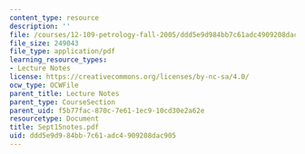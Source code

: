 ```yaml
---
content_type: resource
description: ''
file: /courses/12-109-petrology-fall-2005/ddd5e9d984bb7c61adc4909208dac905_Sept15notes.pdf
file_size: 249043
file_type: application/pdf
learning_resource_types:
- Lecture Notes
license: https://creativecommons.org/licenses/by-nc-sa/4.0/
ocw_type: OCWFile
parent_title: Lecture Notes
parent_type: CourseSection
parent_uid: f5b77fac-870c-7e61-1ec9-10cd30e2a62e
resourcetype: Document
title: Sept15notes.pdf
uid: ddd5e9d9-84bb-7c61-adc4-909208dac905
---
```

